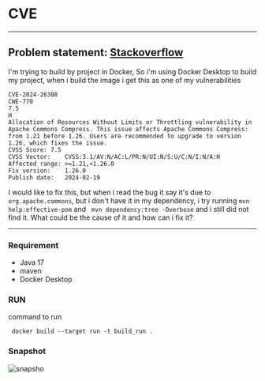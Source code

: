 # CVE
----

## Problem statement: [Stackoverflow](https://stackoverflow.com/questions/78859050/common-vulnerabilities-and-exposures-during-docker-build/78859174?noredirect=1#comment139035998_78859174)

I'm trying to build by project in Docker, So i'm using Docker Desktop to build my project,
when i build the image i get this as one of my vulnerabilities
```
CVE-2024-26308
CWE-770
7.5
H
Allocation of Resources Without Limits or Throttling vulnerability in Apache Commons Compress. This issue affects Apache Commons Compress: from 1.21 before 1.26. Users are recommended to upgrade to version 1.26, which fixes the issue.
CVSS Score:	7.5
CVSS Vector:	CVSS:3.1/AV:N/AC:L/PR:N/UI:N/S:U/C:N/I:N/A:H
Affected range:	>=1.21,<1.26.0
Fix version:	1.26.0
Publish date:	2024-02-19
```

I would like to fix this, but when i read the bug it say it's due to `org.apache.commons`, but i don't have it in my dependency, i try running `mvn help:effective-pom` and ` mvn dependency:tree -Dverbose` and i still did not find it.
What could be the cause of it and how can i fix it?

---------------------------------------

### Requirement

- Java 17
- maven
- Docker Desktop

### RUN

command to run
```
 docker build --target run -t build_run .
```

### Snapshot


![snapsho](https://github.com/user-attachments/assets/237d6699-1594-4ceb-8726-c8c44a8602bb)
